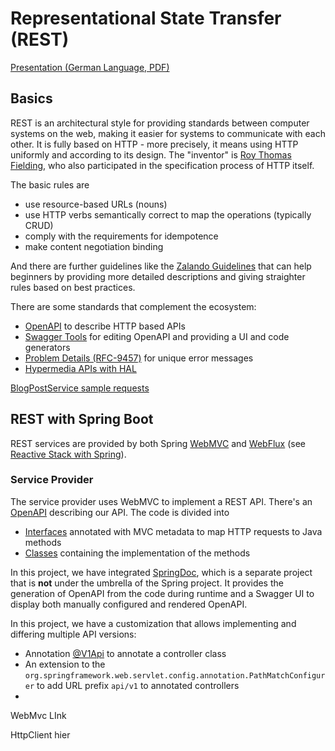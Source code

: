 # Representational State Transfer (REST)

[Presentation (German Language, PDF)](rest/REST.pdf)

## Basics

REST is an architectural style for providing standards between computer systems on the web,
making it easier for systems to communicate with each other. It is fully based on HTTP -
more precisely, it means using HTTP uniformly and according to its design. The "inventor" is 
[Roy Thomas Fielding](https://ics.uci.edu/~fielding/pubs/dissertation/rest_arch_style.htm),
who also participated in the specification process of HTTP itself.

The basic rules are

- use resource-based URLs (nouns)
- use HTTP verbs semantically correct to map the operations (typically CRUD)
- comply with the requirements for idempotence
- make content negotiation binding

And there are further guidelines like the [Zalando Guidelines](https://opensource.zalando.com/restful-api-guidelines/)
that can help beginners by providing more detailed descriptions and giving straighter rules based on best practices.

There are some standards that complement the ecosystem:
- [OpenAPI](https://www.openapis.org/) to describe HTTP based APIs
- [Swagger Tools](https://swagger.io/) for editing OpenAPI and providing a UI and code generators
- [Problem Details (RFC-9457)](https://datatracker.ietf.org/doc/rfc9457/) for unique error messages
- [Hypermedia APIs with HAL](https://www.innoq.com/en/articles/2020/12/rest-apis-with-hal/)

[BlogPostService sample requests](../sample-requests/rest)

## REST with Spring Boot

REST services are provided by both Spring [WebMVC](https://docs.spring.io/spring-framework/reference/web/webmvc.html) and 
[WebFlux](https://docs.spring.io/spring-framework/reference/web/webflux.html) (see [Reactive Stack with Spring](https://spring.io/reactive)). 

### Service Provider

The service provider uses WebMVC to implement a REST API. There's an [OpenAPI](../service-provider/src/main/resources/static/openapi.yml)
describing our API. The code is divided into
- [Interfaces](../service-provider/src/main/java/de/samples/apicomparison/provider/boundary/rest/api) annotated with MVC metadata to map HTTP requests to Java methods
- [Classes](../service-provider/src/main/java/de/samples/apicomparison/provider/boundary/rest/impl) containing the implementation of the methods

In this project, we have integrated [SpringDoc](https://springdoc.org/), which is a separate project that is **not** under 
the umbrella of the Spring project. It provides the generation of OpenAPI from the code during runtime and a Swagger UI to
display both manually configured and rendered OpenAPI.

In this project, we have a customization that allows implementing and differing multiple API versions:
- Annotation [@V1Api](../service-provider/src/main/java/de/samples/apicomparison/provider/boundary/rest/api/V1Api.java)
  to annotate a controller class
- An extension to the `org.springframework.web.servlet.config.annotation.PathMatchConfigurer` to add URL prefix `api/v1` to annotated controllers
- 

WebMvc LInk

HttpClient hier
